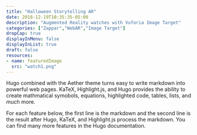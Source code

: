 ```yaml
---
title: "Halloween Storytelling AR"
date: 2018-12-19T10:35:35-05:00
description: "Augmented Reality watches with Vuforia Image Target"
categories: ["Zappar","WebAR","Image Target"]
dropCap: true
displayInMenu: false
displayInList: true
draft: false
resources:
- name: featuredImage
  src: "watch1.png"
---
```


Hugo combined with the Aether theme turns easy to write markdown into powerful web pages.  KaTeX, Highlight.js, and Hugo provides the ability to create mathmatical symobols, equations, highlighted code, tables, lists, and much more.

For each feature below, the first line is the markdown and the second line is the result after Hugo, KaTeX, and Highlight.js process the markdown.  You can find many more features in the Hugo documentation.

